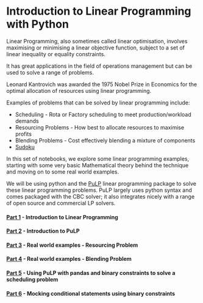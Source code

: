 # Introduction to Linear Programming with Python

Linear Programming, also sometimes called linear optimisation, involves maximising or minimising a linear objective function, subject to a set of linear inequality or equality constraints.

It has great applications in the field of operations management but can be used to solve a range of problems. 

Leonard Kantrovich was awarded the 1975 Nobel Prize in Economics for the optimal allocation of resources using linear programming.

Examples of problems that can be solved by linear programming include:
* Scheduling - Rota or Factory scheduling to meet production/workload demands
* Resourcing Problems - How best to allocate resources to maximise profits
* Blending Problems - Cost effectively blending a mixture of components
* [Sudoku](https://pythonhosted.org/PuLP/CaseStudies/a_sudoku_problem.html)

In this set of notebooks, we explore some linear programming examples, starting with some very basic Mathematical theory behind the technique and moving on to some real world examples.

We will be using python and the [PuLP](http://pythonhosted.org/PuLP/) linear programming package to solve these linear programming problems. PuLP largely uses python syntax and comes packaged with the CBC solver; it also integrates nicely with a range of open source and commercial LP solvers.

#### [Part 1](https://github.com/benalexkeen/Introduction-to-linear-programming/blob/master/%20Introduction%20to%20Linear%20Programming%20with%20Python%20-%20Part%201.ipynb) - Introduction to Linear Programming 
#### [Part 2](https://github.com/benalexkeen/Introduction-to-linear-programming/blob/master/Introduction%20to%20Linear%20Programming%20with%20Python%20-%20Part%202.ipynb) - Introduction to PuLP
#### [Part 3](https://github.com/benalexkeen/Introduction-to-linear-programming/blob/master/Introduction%20to%20Linear%20Programming%20with%20Python%20-%20Part%203.ipynb) - Real world examples - Resourcing Problem
#### [Part 4](https://github.com/benalexkeen/Introduction-to-linear-programming/blob/master/Introduction%20to%20Linear%20Programming%20with%20Python%20-%20Part%204.ipynb) - Real world examples - Blending Problem
#### [Part 5](https://github.com/benalexkeen/Introduction-to-linear-programming/blob/master/%20Introduction%20to%20Linear%20Programming%20with%20Python%20-%20Part%205.ipynb) - Using PuLP with pandas and binary constraints to solve a scheduling problem
#### [Part 6](https://github.com/benalexkeen/Introduction-to-linear-programming/blob/master/%20Introduction%20to%20Linear%20Programming%20with%20Python%20-%20Part%206.ipynb) - Mocking conditional statements using binary constraints


